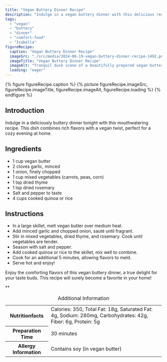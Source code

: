 ```yaml
---
title: "Vegan Buttery Dinner Recipe"
description: "Indulge in a vegan buttery dinner with this delicious recipe. Rich flavors and cozy vibes make this dish a perfect choice for a comforting evening at home."
tags:
  - "vegan"
  - "buttery"
  - "dinner"
  - "comfort-food"
  - "Isabella"
figureRecipe: 
  caption: "Vegan Buttery Dinner Recipe"
  imageSrc: "./src/media/2024-06-19-vegan-buttery-dinner-recipe-1492.png"
  imageTitle: "Vegan Buttery Dinner Recipe"
  imageAlt: "Tranquil dusk scene of a beautifully prepared vegan buttery vegetable quinoa dinner, minimalist table setting in soft light ambiance"
  loading: "eager"
---
```


{% figure figureRecipe.caption %}
{% picture figureRecipe.imageSrc, figureRecipe.imageTitle, figureRecipe.imageAlt, figureRecipe.loading %}
{% endfigure %}

## Introduction

Indulge in a deliciously buttery dinner tonight with this mouthwatering recipe. This dish combines rich flavors with a vegan twist, perfect for a cozy evening at home.

## Ingredients

- 1 cup vegan butter
- 2 cloves garlic, minced
- 1 onion, finely chopped
- 1 cup mixed vegetables (carrots, peas, corn)
- 1 tsp dried thyme
- 1 tsp dried rosemary
- Salt and pepper to taste
- 4 cups cooked quinoa or rice

## Instructions

- In a large skillet, melt vegan butter over medium heat.
- Add minced garlic and chopped onion, sauté until fragrant.
- Stir in mixed vegetables, dried thyme, and rosemary. Cook until vegetables are tender.
- Season with salt and pepper.
- Add cooked quinoa or rice to the skillet, mix well to combine.
- Cook for an additional 5 minutes, allowing flavors to meld.
- Serve hot and enjoy!

Enjoy the comforting flavors of this vegan buttery dinner, a true delight for your taste buds. This recipe will surely become a favorite in your home!

**

<table><caption class='sr-only'>Additional Information</caption><tr><th>Nutritionfacts</th><td>Calories: 350, Total Fat: 18g, Saturated Fat: 4g, Sodium: 280mg, Carbohydrates: 42g, Fiber: 6g, Protein: 5g&nbsp;</td></tr><tr><th>Preparation Time</th><td>30 minutes&nbsp;</td></tr><tr><th>Allergy Information</th><td>Contains soy (in vegan butter)&nbsp;</td></tr></table>

